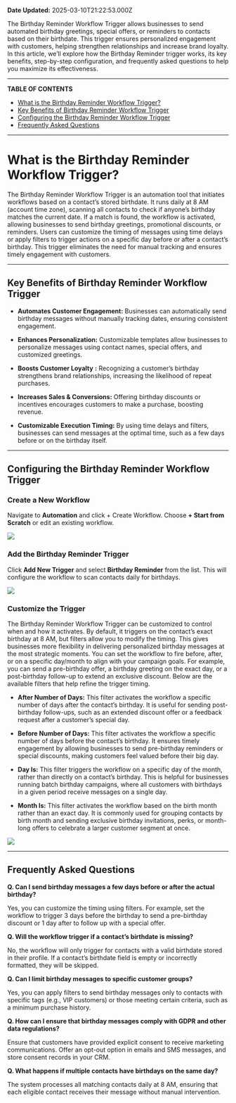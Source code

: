 **Date Updated:** 2025-03-10T21:22:53.000Z

The Birthday Reminder Workflow Trigger allows businesses to send automated birthday greetings, special offers, or reminders to contacts based on their birthdate. This trigger ensures personalized engagement with customers, helping strengthen relationships and increase brand loyalty. In this article, we’ll explore how the Birthday Reminder trigger works, its key benefits, step-by-step configuration, and frequently asked questions to help you maximize its effectiveness.

---

**TABLE OF CONTENTS**

* [What is the Birthday Reminder Workflow Trigger?](#What-is-the-Birthday-Reminder-Workflow-Trigger?)
* [Key Benefits of Birthday Reminder Workflow Trigger](#Key-Benefits-of-Birthday-Reminder-Workflow-Trigger)
* [Configuring the Birthday Reminder Workflow Trigger](#Configuring-the-Birthday-Reminder-Workflow-Trigger)
* [Frequently Asked Questions](#Frequently-Asked-Questions)

---

# **What is the Birthday Reminder Workflow Trigger?**

  
The Birthday Reminder Workflow Trigger is an automation tool that initiates workflows based on a contact’s stored birthdate. It runs daily at 8 AM (account time zone), scanning all contacts to check if anyone’s birthday matches the current date. If a match is found, the workflow is activated, allowing businesses to send birthday greetings, promotional discounts, or reminders. Users can customize the timing of messages using time delays or apply filters to trigger actions on a specific day before or after a contact’s birthday. This trigger eliminates the need for manual tracking and ensures timely engagement with customers.

---

## **Key Benefits of Birthday Reminder Workflow Trigger**

  
* **Automates Customer Engagement:** Businesses can automatically send birthday messages without manually tracking dates, ensuring consistent engagement.

  
* **Enhances Personalization:** Customizable templates allow businesses to personalize messages using contact names, special offers, and customized greetings.

  
* **Boosts Customer Loyalty** **:** Recognizing a customer’s birthday strengthens brand relationships, increasing the likelihood of repeat purchases.

  
* **Increases Sales & Conversions:** Offering birthday discounts or incentives encourages customers to make a purchase, boosting revenue.

  
* **Customizable Execution Timing:** By using time delays and filters, businesses can send messages at the optimal time, such as a few days before or on the birthday itself.

---

## **Configuring the Birthday Reminder Workflow Trigger**

  
### **Create a New Workflow**

  
Navigate to **Automation** and click + Create Workflow. Choose **\+ Start from Scratch** or edit an existing workflow.

  
![](https://s3.amazonaws.com/cdn.freshdesk.com/data/helpdesk/attachments/production/155042983089/original/Evd02Ir3lTttVNiRkveSpYX4GMrfM1Stsw.png?1741621550)
  
  
### **Add the Birthday Reminder Trigger**

  
Click **Add New Trigger** and select **Birthday Reminder** from the list. This will configure the workflow to scan contacts daily for birthdays.

  
![](https://s3.amazonaws.com/cdn.freshdesk.com/data/helpdesk/attachments/production/155042982990/original/7VZqjhSE8YLUXZrxYtvT-8cDpo2zIk_nLw.png?1741621495)
  
  
### **Customize the Trigger**

  
The Birthday Reminder Workflow Trigger can be customized to control when and how it activates. By default, it triggers on the contact’s exact birthday at 8 AM, but filters allow you to modify the timing. This gives businesses more flexibility in delivering personalized birthday messages at the most strategic moments. You can set the workflow to fire before, after, or on a specific day/month to align with your campaign goals. For example, you can send a pre-birthday offer, a birthday greeting on the exact day, or a post-birthday follow-up to extend an exclusive discount. Below are the available filters that help refine the trigger timing.

  
* **After Number of Days:** This filter activates the workflow a specific number of days after the contact’s birthday. It is useful for sending post-birthday follow-ups, such as an extended discount offer or a feedback request after a customer’s special day.

  
* **Before Number of Days:** This filter activates the workflow a specific number of days before the contact’s birthday. It ensures timely engagement by allowing businesses to send pre-birthday reminders or special discounts, making customers feel valued before their big day.

  
* **Day Is:** This filter triggers the workflow on a specific day of the month, rather than directly on a contact’s birthday. This is helpful for businesses running batch birthday campaigns, where all customers with birthdays in a given period receive messages on a single day.

  
* **Month Is:** This filter activates the workflow based on the birth month rather than an exact day. It is commonly used for grouping contacts by birth month and sending exclusive birthday invitations, perks, or month-long offers to celebrate a larger customer segment at once.

  
![](https://s3.amazonaws.com/cdn.freshdesk.com/data/helpdesk/attachments/production/155042983273/original/mc-TL8p_KR3TD4FYm5QgXIxIhygZ8Jd20w.png?1741621643)

---

## **Frequently Asked Questions**

  
**Q. Can I send birthday messages a few days before or after the actual birthday?**

Yes, you can customize the timing using filters. For example, set the workflow to trigger 3 days before the birthday to send a pre-birthday discount or 1 day after to follow up with a special offer.

  
**Q. Will the workflow trigger if a contact’s birthdate is missing?**

No, the workflow will only trigger for contacts with a valid birthdate stored in their profile. If a contact’s birthdate field is empty or incorrectly formatted, they will be skipped.

  
**Q. Can I limit birthday messages to specific customer groups?**

Yes, you can apply filters to send birthday messages only to contacts with specific tags (e.g., VIP customers) or those meeting certain criteria, such as a minimum purchase history.

  
**Q. How can I ensure that birthday messages comply with GDPR and other data regulations?**

Ensure that customers have provided explicit consent to receive marketing communications. Offer an opt-out option in emails and SMS messages, and store consent records in your CRM.

  
**Q. What happens if multiple contacts have birthdays on the same day?**

The system processes all matching contacts daily at 8 AM, ensuring that each eligible contact receives their message without manual intervention.